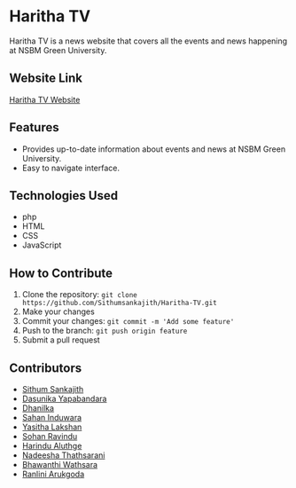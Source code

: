# Haritha TV

Haritha TV is a news website that covers all the events and news happening at NSBM Green University.

## Website Link
[Haritha TV Website](http://harithatv.liveblog365.com/)

## Features
- Provides up-to-date information about events and news at NSBM Green University.
- Easy to navigate interface.

## Technologies Used
- php
- HTML
- CSS
- JavaScript


## How to Contribute
1. Clone the repository: `git clone https://github.com/Sithumsankajith/Haritha-TV.git`
2. Make your changes
3. Commit your changes: `git commit -m 'Add some feature'`
4. Push to the branch: `git push origin feature`
5. Submit a pull request

## Contributors
- [Sithum Sankajith](https://github.com/sithumsankajith)
- [Dasunika Yapabandara](https://github.com/dasunikayapabandara)
- [Dhanilka ](https://github.com/dasunikayapabandara)
- [Sahan Induwara](https://github.com/dasunikayapabandara)
- [Yasitha Lakshan](https://github.com/dasunikayapabandara)
- [Sohan Ravindu](https://github.com/dasunikayapabandara)
- [Harindu Aluthge](https://github.com/dasunikayapabandara)
- [Nadeesha Thathsarani](https://github.com/dasunikayapabandara)
- [Bhawanthi Wathsara](https://github.com/dasunikayapabandara)
- [Ranlini Arukgoda](https://github.com/dasunikayapabandara)

